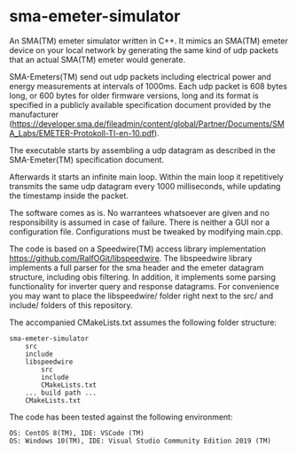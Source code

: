 # sma-emeter-simulator
An SMA(TM) emeter simulator written in C++. It mimics an SMA(TM) emeter device on your local network by generating the same kind of udp packets that an actual SMA(TM) emeter would generate.

SMA-Emeters(TM) send out udp packets including electrical power and energy measurements at intervals of 1000ms. Each udp packet is 608 bytes long, or 600 bytes for older firmware versions, long and its format is specified in a publicly available specification document provided by the manufacturer (https://developer.sma.de/fileadmin/content/global/Partner/Documents/SMA_Labs/EMETER-Protokoll-TI-en-10.pdf).

The executable starts by assembling a udp datagram as described in the SMA-Emeter(TM) specification document.

Afterwards it starts an infinite main loop. Within the main loop it repetitively transmits the same udp datagram every 1000 milliseconds, while updating the timestamp inside the packet.

The software comes as is. No warrantees whatsoever are given and no responsibility is assumed in case of failure. There is neither a GUI nor a configuration file. Configurations must be tweaked by modifying main.cpp.

The code is based on a Speedwire(TM) access library implementation https://github.com/RalfOGit/libspeedwire. The libspeedwire library implements a full parser for the sma header and the emeter datagram structure, including obis filtering. In addition, it implements some parsing functionality for inverter query and response datagrams. For convenience you may want to place the libspeedwire/ folder right next to the src/ and include/ folders of this repository.

The accompanied CMakeLists.txt assumes the following folder structure:

    sma-emeter-simulator
        src
        include
        libspeedwire
            src
            include
            CMakeLists.txt
        ... build path ...
        CMakeLists.txt

The code has been tested against the following environment:

    OS: CentOS 8(TM), IDE: VSCode (TM)
    OS: Windows 10(TM), IDE: Visual Studio Community Edition 2019 (TM)
